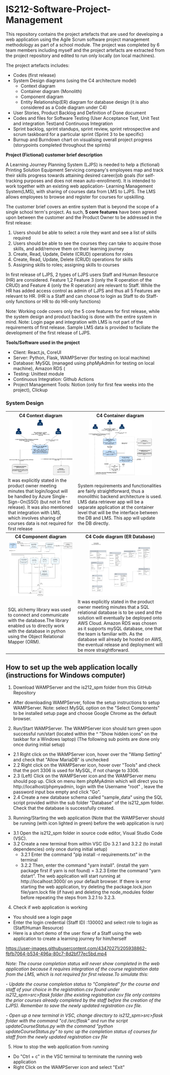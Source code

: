 # IS212-Software-Project-Management

This repository contains the project artefacts that are used for developing a web application using the Agile Scrum software project management methodology as part of a school module. The project was completed by 6 team members including myself and the project artefacts are extracted from the project repository and edited to run only locally (on local machines). 

The project artefacts includes:
- Codes (first release)
- System Design diagrams (using the C4 architecture model)
  - Context diagram
  - Container diagram (Monolith) 
  - Component diagram
  - Entity Relationship(ER) diagram for database design (it is also considered as a Code diagram under C4)
- User Stories, Product Backlog and Definition of Done document
- Codes and files for Software Testing (User Acceptance Test, Unit Test and integration Test)and Continuous Integration 
- Sprint backlog, sprint standups, sprint review, sprint retrospective and scrum taskboard for a particular sprint (Sprint 3 to be specific)
- Burnup and Burndown chart on visualising overall project progress (storypoints completed throughout the sprints)

**Project (Fictional) customer brief description**

A Learning Journey Planning System (LJPS) is needed to help a (fictional) Printing Solution Equipment Servicing company's employees map and track their skills progress towards attaining desired career/job goals (for self-tracking purposes and does not mean auto-enrollment). It is intended to work together with an existing web application- Learning Management System(LMS), with sharing of courses data from LMS to LJPS. The LMS allows employees to browse and register for courses for upskilling.

The customer brief covers an entire system that is beyond the scope of a single school term's project. As such, **5 core features** have been agreed upon between the customer and the Product Owner to be addressed in the first release:
1. Users should be able to select a role they want and see a list of skills required 
2. Users should be able to see the courses they can take to acquire those skills, and add/remove them on their learning journey
3. Create, Read, Update, Delete (CRUD) operations for roles
4. Create, Read, Update, Delete (CRUD) operations for skills
5. Assigning skills to roles; assigning skills to courses

In first release of LJPS, 2 types of LJPS users Staff and Human Resource (HR) are considered. Feature 1,2 Feature 3 (only the R operation of the CRUD) and Feature 4 (only the R operation) are relevant to Staff. While the HR has added access control as admin of LJPS and thus all 5 Features are relevant to HR. (HR is a Staff and can choose to login as Staff to do Staff-only functions or HR to do HR-only functions)

Note: Working code covers only the 5 core features for first release, while the system design and product backlog is done with the entire system in mind.
Note: Login page and integration with LMS is not part of the requirements of first release. Sample LMS data is provided to faciliate the development of the first release of LJPS.

**Tools/Software used in the project**
- Client: React.js, CoreUI
- Server: Python, Flask, WAMPServer (for testing on local machine)
- Database: MySQL (managed using phpMyAdmin for testing on local machine), Amazon RDS (
- Testing: Unittest module
- Continuous Integration: Github Actions
- Project Management Tools: Notion (only for first few weeks into the project), Clickup

### System Design

<table>
  <tr>
    <th>C4 Context diagram</th>
    <th>C4 Container diagram</th>
  </tr>
  <tr>
    <td align="center">
      <img src="https://github.com/wanning-lee-2018/IS212-Software-Project-Management/blob/main/C4%20-%20Context.png" width="200" height="175">
    </td>
    <td align="center">
      <img src="https://github.com/wanning-lee-2018/IS212-Software-Project-Management/blob/main/C4%20-%20Container%20%5Bmonolith%5D.png" width="200" height="175">
    </td>
  </tr>
  <tr>
    <td>It was explicitly stated in the product owner meeting minutes that login/logout will be handled by Azure Single-Sign-On(SSO) (but not in first release). It was also mentioned that integration with LMS, which involves sharing of courses data is not required for first release</td>
    <td>System requirements and functionalities are fairly straightforward, thus a monolithic backend architecture is used. LMS data retriever app will be a separate application at the container level that will be the interface between the DB and LMS. This app will update the DB directly.</td>
  </tr>
  <tr>
    <th>C4 Component diagram</th>
    <th>C4 Code diagram (ER Database)</th>
  </tr>
  <tr>
    <td align="center">
      <img src="https://github.com/wanning-lee-2018/IS212-Software-Project-Management/blob/main/C4%20model%20-%20Component.png" width="200" height="175">
    </td>
    <td align="center">
      <img src="https://github.com/wanning-lee-2018/IS212-Software-Project-Management/blob/main/C4%20-%20Code%26ER.png" width="200" height="175">
    </td>
  </tr>
  <tr>
    <td>SQL alchemy library was used to connect and communicate with the database.The library enabled us to directly work with the database in python using the Object Relational Mapper (ORM).</td>
    <td>It was explicitly stated in the product owner meeting minutes that a SQL relational database is to be used and the solution will eventually be deployed onto AWS Cloud. Amazon RDS was chosen as it supports mySQL database, one that the team is familiar with. As the database will already be hosted on AWS, the eventual release and deployment will be more straightforward.</td>
  </tr>
</table>

## How to set up the web application locally (instructions for Windows computer)

1. Download WAMPServer and the is212_spm folder from this GitHub Repository
- After downloading WAMPServer, follow the setup instructions to setup WAMPServer. Note: select MySQL option on the "Select Components" to be installed setup page and choose Google Chrome as the default browser. 

2. Run/Start WAMPServer. The WAMPServer icon should turn green upon successful run/start (located within the ^ "Show hidden icons" on the taskbar for a Windows laptop)
(The following sub points are done only once during initial setup)
- 2.1 Right click on the WAMPServer icon, hover over the "Wamp Setting" and check that "Allow MariaDB" is unchecked
- 2.2  Right click on the WAMPServer icon, hover over "Tools" and check that the port 3306 is used for MySQL, if not change to 3306.
- 2.3 (Left) Click on the WAMPServer icon and the WAMPServer menu should pop up. Click on menu item phpMyAdmin which will direct you to http://localhost/phpmyadmin, login with the Username "root" , leave the password input box empty and click "Go".
- 2.4 Create a new database schema called "sample_data" using the SQL script provided within the sub folder "Database" of the is212_spm folder. Check that the database is successfully created.

3. Running/Starting the web application
(Note that the WAMPServer should be running (with icon lighted in green) before the web application is run)
- 3.1 Open the is212_spm folder in source code editor, Visual Studio Code (VSC).
- 3.2 Create a new terminal from within VSC
  (Do 3.2.1 and 3.2.2 (to install dependencies) only once during initial setup)
  - 3.2.1 Enter the command "pip install -r requirements.txt" in the terminal 
  - 3.2.2 Then, enter the command "yarn install". (install the yarn package first if yarn is not found)
  = 3.2.3 Enter the command "yarn dstart". The web application will start running at http://localhost:3000/ on your default browser. If there is error starting the web application, try deleting the package.lock.json file/yarn.lock file (if have) and deleting the node_modules folder before repeating the steps from 3.2.1 to 3.2.3. 

4. Check if web application is working
- You should see a login page 
- Enter the login credential (Staff ID) :130002 and select role to login as (Staff/Human Resource)
- Here is a short demo of the user flow of a Staff using the web application to create a learning journey for him/herself

https://user-images.githubusercontent.com/43470271/205938862-fbfb7064-b534-496a-80c7-8d2bf77ec5bd.mp4

*Note: The course completion status will never show completed in the web application because it requires integration of the course registration data from the LMS, which is not required for first release.To simulate this:*

*- Update the course completion status to "Completed" for the course and staff of your choice in the registration.csv found under is212_spm>src>flask folder (the existing registration csv file only contains the prior courses already completed by the staff before the creation of the LJPS). Remember to save the newly updated registration csv file.*

*- Open up a new terminal in VSC, change directory to is212_spm>src>flask folder with the command "cd /src/flask" and run the script updateCourseStatus.py with the command "python updateCourseStatus.py" to sync up the completion status of courses for staff from the newly updated registration csv file*


5. How to stop the web application from running
- Do "Ctrl + c" in the VSC terminal to terminate the running web application 
- Right Click on the WAMPServer icon and select "Exit"
